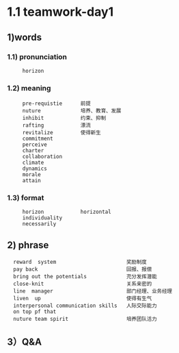 # 1.1 teamwork-day1
## 1)words
### 1.1) pronunciation
         horizon
### 1.2) meaning
         pre-requistie      前提
         nuture             培养、教育、发展
         inhibit            约束、抑制
         rafting            漂流
         revitalize         使得新生
         commitment
         perceive
         charter   
         collaboration
         climate 
         dynamics  
         morale
         attain 
### 1.3) format
         horizon            horizontal 
         individuality
         necessarily

## 2) phrase
      reward  system                       奖励制度
      pay back                             回报、报偿
      bring out the potentials             充分发挥潜能
      close-knit                           关系亲密的
      line  manager                        部门经理、业务经理
      liven  up                            使得有生气
      interpersonal communication skills   人际交际能力
      on top pf that 
      nuture team spirit                   培养团队活力                   

## 3）Q&A
      



























